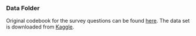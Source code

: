 ### Data Folder

Original codebook for the survey questions can be found [here](https://www.cdc.gov/brfss/annual_data/2015/pdf/codebook15_llcp.pdf).
The data set is downloaded from [Kaggle](https://www.kaggle.com/datasets/alexteboul/diabetes-health-indicators-dataset).
